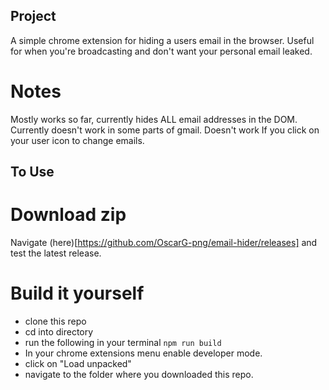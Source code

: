 ## Project

A simple chrome extension for hiding a users email in the browser.
Useful for when you're broadcasting and don't want your personal email leaked.

# Notes

Mostly works so far, currently hides ALL email addresses in the DOM.
Currently doesn't work in some parts of gmail. Doesn't work If you click on your user icon to change emails.

## To Use

# Download zip

Navigate (here)[https://github.com/OscarG-png/email-hider/releases] and test the latest release.

# Build it yourself

- clone this repo
- cd into directory
- run the following in your terminal `npm run build`
- In your chrome extensions menu enable developer mode.
- click on "Load unpacked"
- navigate to the folder where you downloaded this repo.
